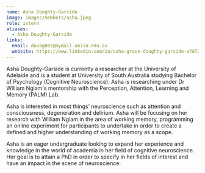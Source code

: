 ```yaml
---
name: Asha Doughty-Garside
image: images/members/asha.jpeg
role: intern
aliases:
  - Asha Doughty-Garside
links:
  email: douag002@mymail.unisa.edu.au
  website: https://www.linkedin.com/in/asha-grace-doughty-garside-a787242b9
---
```


Asha Doughty-Garside is currently a researcher at the University of Adelaide and is a student at University of South Australia studying Bachelor of Psychology (Cognitive Neuroscience). Asha is researching under Dr William Ngiam's mentorship with the Perception, Attention, Learning and Memory (PALM) Lab. 

Asha is interested in most things’ neuroscience such as attention and consciousness, degeneration and delirium. Asha will be focusing on her research with William Ngiam in the area of working memory, programming an online experiment for participants to undertake in order to create a defined and higher understanding of working memory as a scope. 

Asha is an eager undergraduate looking to expand her experience and knowledge in the world of academia in her field of cognitive neuroscience. Her goal is to attain a PhD in order to specify in her fields of interest and have an impact in the scene of neuroscience. 
